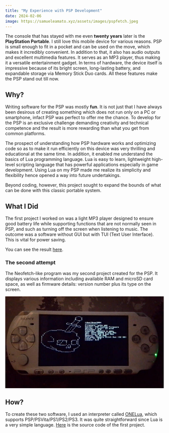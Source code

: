 ```yaml
---
title: "My Experience with PSP Development"
date: 2024-02-06
image: https://samueleamato.xyz/assets/images/pspfetch.jpeg
---
```


The console that has stayed with me even **twenty years** later is the **PlayStation Portable**. 
I still love this mobile device for various reasons. PSP is small enough to fit in a pocket and can be used on the move, which makes it incredibly convenient. 
In addition to that, it also has audio outputs and excellent multimedia features. It serves as an MP3 player, thus making it a versatile entertainment gadget. 
In terms of hardware, the device itself is impressive because of its bright screen, long-lasting battery, and expandable storage via Memory Stick Duo cards. 
All these features make the PSP stand out till now. 

## Why?

Writing software for the PSP was mostly **fun**. It is not just that I have always been desirous of creating something which does not run only on a PC or 
smartphone, infact PSP was perfect to offer me the chance. To develop for the PSP is an exclusive challenge demanding creativity and technical competence 
and the result is more rewarding than what you get from common platforms. 

The prospect of understanding how PSP hardware works and optimizing code so 
as to make it run efficiently on this device was very thrilling and educational at the same time. In addition, it enabled me understand the basics of 
Lua programming language. Lua is easy to learn, lightweight high-level scripting language that has powerful applications especially in game development. 
Using Lua on my PSP made me realize its simplicity and flexibility hence opened a way into future undertakings. 

Beyond coding, however, this project sought to expand the bounds of what can be done with this classic portable system. 

## What I Did

The first project I worked on was a light MP3 player designed to ensure good battery life while supporting functions that are not normally seen in PSP, and 
such as turning off the screen when listening to music. The outcome was a software without GUI but with TUI (Text User Interface). This is vital for power 
saving.

You can see the result [here](https://github.com/rdWei/UMusic).

### The second attempt

The Neofetch-like program was my second project created for the PSP. It displays various information including available RAM and microSD card space, as well
as firmware details: version number plus its type on the screen. 

<p align="center">
  <img src="/assets/images/pspfetch.jpeg" alt="psp neofetch" width="600" />
</p>


## How?

To create these two software, I used an interpreter called [ONELua](https://onelua.x10.mx/psp/docs/en), which supports PSP/PSVita/PS1/PS2/PS3. It was quite straightforward since Lua is a very 
simple language. [Here](https://github.com/rdWei/UMusic) is the source code of the first project. 
